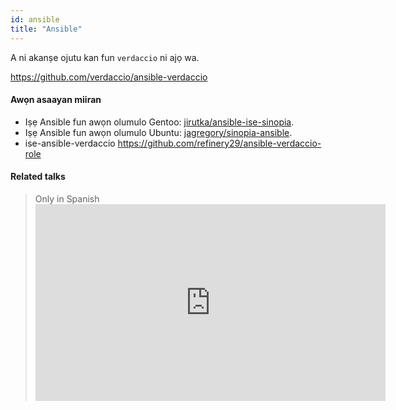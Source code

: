 ```yaml
---
id: ansible
title: "Ansible"
---
```


A ni akanṣe ojutu kan fun `verdaccio` ni ajọ wa.

<https://github.com/verdaccio/ansible-verdaccio>

#### Awọn asaayan miiran

* Iṣẹ Ansible fun awọn olumulo Gentoo: [jirutka/ansible-ise-sinopia](https://github.com/jirutka/ansible-role-sinopia).
* Iṣẹ Ansible fun awọn olumulo Ubuntu: [jagregory/sinopia-ansible](https://github.com/jagregory/sinopia-ansible).
* ise-ansible-verdaccio <https://github.com/refinery29/ansible-verdaccio-role>

#### Related talks

> Only in Spanish <iframe width="560" height="315" src="https://www.youtube.com/embed/EWAxCgZQMAY?enablejsapi=1" frameborder="0" allow="accelerometer; autoplay; encrypted-media; gyroscope; picture-in-picture" allowfullscreen mark="crwd-mark"></iframe>